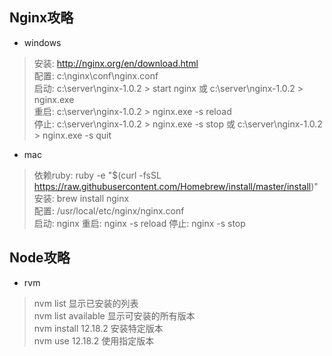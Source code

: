 ## Nginx攻略
- windows
> 安装: http://nginx.org/en/download.html<br>
> 配置: c:\nginx\conf\nginx.conf<br>
> 启动: c:\server\nginx-1.0.2 > start nginx 或 c:\server\nginx-1.0.2 > nginx.exe<br>
> 重启: c:\server\nginx-1.0.2 > nginx.exe -s reload  <br>
> 停止: c:\server\nginx-1.0.2 > nginx.exe -s stop 或 c:\server\nginx-1.0.2 > nginx.exe -s quit<br>
- mac
> 依赖ruby: ruby -e "$(curl -fsSL https://raw.githubusercontent.com/Homebrew/install/master/install)"<br>
> 安装: brew install nginx<br>
> 配置: /usr/local/etc/nginx/nginx.conf<br>
> 启动: nginx  重启: nginx -s reload  停止: nginx -s stop<br>

## Node攻略
- rvm
> nvm list 显示已安装的列表<br>
> nvm list available 显示可安装的所有版本<br>
> nvm install 12.18.2 安装特定版本<br>
> nvm use 12.18.2 使用指定版本<br>

